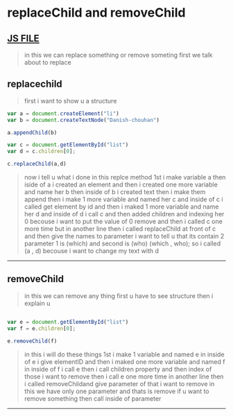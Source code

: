# replaceChild and removeChild
[JS FILE](../JS/75-replaceChild-and-removeChild-method.js)
---
> in this we can replace something or remove someting
first we talk about to replace
## replacechild
> first i want to show u a structure
```javascript
var a = document.createElement("li")
var b = document.createTextNode("Danish-chouhan")

a.appendChild(b)

var c = document.getElementById("list")
var d = c.children[0];

c.replaceChild(a,d)
```
> now i tell u what i done in this replce method
>1st i make variable a then iside of a i created an element
and then 
i created one more variable and name her b then inside of b i created text
then
i make them append
then i make 1 more variable and named her c and inside of c i called get element by id 
and then 
i maked 1 more variable and name her d and inside of d i call c and then added children and indexing her 0 becouse i want to put the value of 0 remove and then i called c one more time but in another line then i called replaceChild at front of c and then give the names to parameter 
i want to tell u that its contain 2 parameter 1 is (which) and second is (who)
(which , who);
so i called (a , d) becouse i want to change my text with d 
---
## removeChild
> in this we can remove any thing first u have to see structure then i explain u 
```javascript

var e = document.getElementById("list")
var f = e.children[0];

e.removeChild(f)
```
> in this i will do these things
1st i make 1 variable and named e in inside of e i give elementID
and then i maked one more variable and named f in inside of f i call e then i call children property and then index of those i want to remove
then i call e one more time in another line then i called removeChildand give parameter of that i want to remove in this we have only one parameter and thats is remove 
if u want to remove something then call inside of parameter 
---
